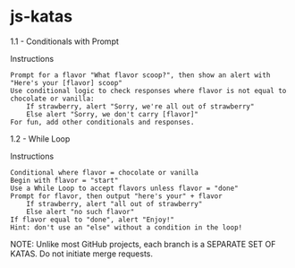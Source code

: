 # js-katas 
1.1 - Conditionals with Prompt

Instructions

	Prompt for a flavor "What flavor scoop?", then show an alert with "Here's your [flavor] scoop"
	Use conditional logic to check responses where flavor is not equal to chocolate or vanilla:
		If strawberry, alert "Sorry, we're all out of strawberry"
		Else alert "Sorry, we don't carry [flavor]"
	For fun, add other conditionals and responses. 

1.2 - While Loop

Instructions

	Conditional where flavor = chocolate or vanilla
	Begin with flavor = "start"
	Use a While Loop to accept flavors unless flavor = "done"
	Prompt for flavor, then output "here's your" + flavor
		If strawberry, alert "all out of strawberry"
		Else alert "no such flavor"
	If flavor equal to "done", alert "Enjoy!"
	Hint: don't use an "else" without a condition in the loop!

NOTE: Unlike most GitHub projects, each branch is a SEPARATE SET OF KATAS.  Do not initiate merge requests. 

